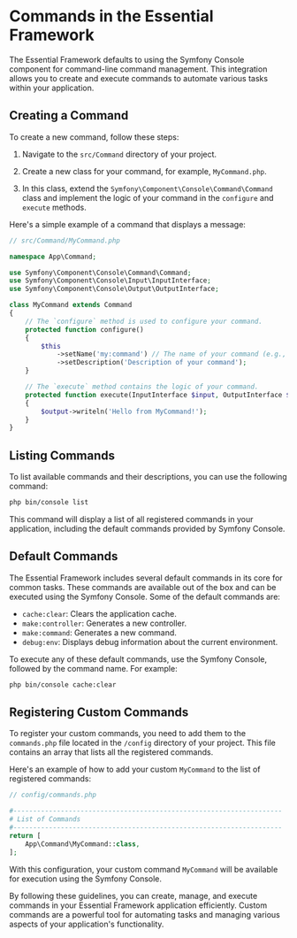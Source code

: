 # Commands in the Essential Framework

The Essential Framework defaults to using the Symfony Console component for command-line command management. This integration allows you to create and execute commands to automate various tasks within your application.

## Creating a Command

To create a new command, follow these steps:

1. Navigate to the `src/Command` directory of your project.

2. Create a new class for your command, for example, `MyCommand.php`.

3. In this class, extend the `Symfony\Component\Console\Command\Command` class and implement the logic of your command in the `configure` and `execute` methods.

Here's a simple example of a command that displays a message:

```php
// src/Command/MyCommand.php

namespace App\Command;

use Symfony\Component\Console\Command\Command;
use Symfony\Component\Console\Input\InputInterface;
use Symfony\Component\Console\Output\OutputInterface;

class MyCommand extends Command
{
    // The `configure` method is used to configure your command.
    protected function configure()
    {
        $this
            ->setName('my:command') // The name of your command (e.g., my:command)
            ->setDescription('Description of your command');
    }

    // The `execute` method contains the logic of your command.
    protected function execute(InputInterface $input, OutputInterface $output)
    {
        $output->writeln('Hello from MyCommand!');
    }
}
```

## Listing Commands

To list available commands and their descriptions, you can use the following command:

```bash
php bin/console list
```

This command will display a list of all registered commands in your application, including the default commands provided by Symfony Console.

## Default Commands

The Essential Framework includes several default commands in its core for common tasks. These commands are available out of the box and can be executed using the Symfony Console. Some of the default commands are:

- `cache:clear`: Clears the application cache.
- `make:controller`: Generates a new controller.
- `make:command`: Generates a new command.
- `debug:env`: Displays debug information about the current environment.

To execute any of these default commands, use the Symfony Console, followed by the command name. For example:

```bash
php bin/console cache:clear
```

## Registering Custom Commands

To register your custom commands, you need to add them to the `commands.php` file located in the `/config` directory of your project. This file contains an array that lists all the registered commands.

Here's an example of how to add your custom `MyCommand` to the list of registered commands:

```php
// config/commands.php

#--------------------------------------------------------------------
# List of Commands
#--------------------------------------------------------------------
return [
    App\Command\MyCommand::class,
];
```

With this configuration, your custom command `MyCommand` will be available for execution using the Symfony Console.

By following these guidelines, you can create, manage, and execute commands in your Essential Framework application efficiently. Custom commands are a powerful tool for automating tasks and managing various aspects of your application's functionality.